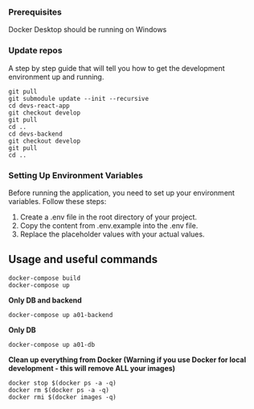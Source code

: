### Prerequisites

Docker Desktop should be running on Windows

### Update repos

A step by step guide that will tell you how to get the development environment up and running.

```
git pull
git submodule update --init --recursive
cd devs-react-app
git checkout develop
git pull
cd ..
cd devs-backend
git checkout develop
git pull
cd ..
```

### Setting Up Environment Variables

Before running the application, you need to set up your environment variables. Follow these steps:

1. Create a .env file in the root directory of your project.
2. Copy the content from .env.example into the .env file.
3. Replace the placeholder values with your actual values.

## Usage and useful commands

```
docker-compose build
docker-compose up
```

**Only DB and backend**

```
docker-compose up a01-backend
```

**Only DB**

```
docker-compose up a01-db
```

**Clean up everything from Docker (Warning if you use Docker for local development - this will remove ALL your images)**

```
docker stop $(docker ps -a -q)
docker rm $(docker ps -a -q)
docker rmi $(docker images -q)
```

